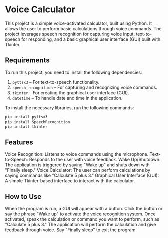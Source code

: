 # Voice Calculator

This project is a simple voice-activated calculator, built using Python. It allows the user to perform basic calculations through voice commands. The project leverages speech recognition for capturing voice input, text-to-speech for responding, and a basic graphical user interface (GUI) built with Tkinter.

## Requirements

To run this project, you need to install the following dependencies:

1. `pyttsx3` – For text-to-speech functionality.
2. `speech_recognition` – For capturing and recognizing voice commands.
3. `tkinter` – For creating the graphical user interface (GUI).
4. `datetime` – To handle date and time in the application.

To install the necessary libraries, run the following commands:

```bash
pip install pyttsx3
pip install SpeechRecognition
pip install tkinter
```

## Features
Voice Recognition: Listens to voice commands using the microphone.
Text-to-Speech: Responds to the user with voice feedback.
Wake Up/Shutdown: The application is triggered by saying "Wake up" and shuts down with "Finally sleep."
Voice Calculator: The user can perform calculations by saying commands like "Calculate 5 plus 3."
Graphical User Interface (GUI): A simple Tkinter-based interface to interact with the calculator.

## How to Use
When the program is run, a GUI will appear with a button.
Click the button or say the phrase "Wake up" to activate the voice recognition system.
Once activated, speak the calculation or command you want to perform, such as "Calculate 5 plus 3."
The application will perform the calculation and give feedback through voice.
Say "Finally sleep" to exit the program.
